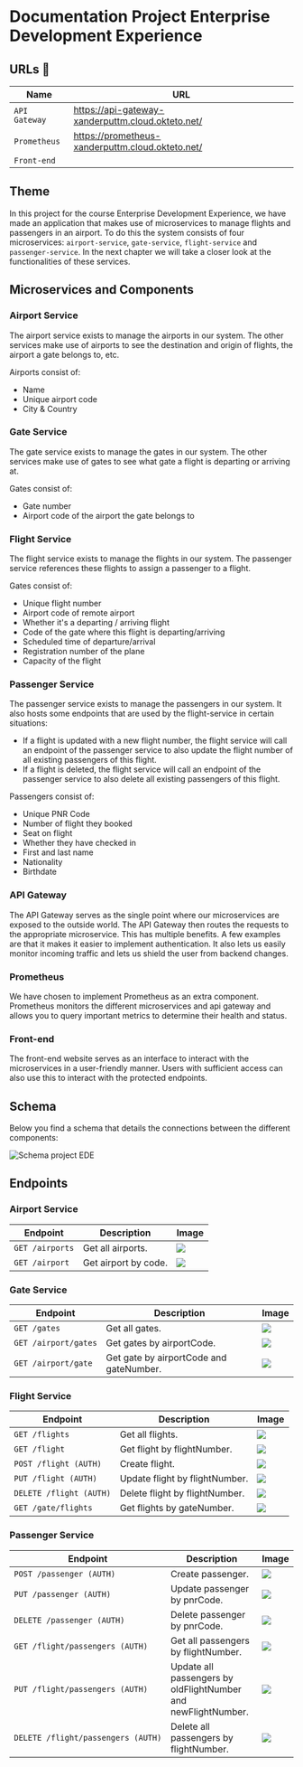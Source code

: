 # Documentation Project Enterprise Development Experience

## URLs 🔗

| Name          | URL                                               |
|---------------|---------------------------------------------------|
| `API Gateway` | https://api-gateway-xanderputtm.cloud.okteto.net/ |
| `Prometheus`  | https://prometheus-xanderputtm.cloud.okteto.net/  |
| `Front-end`   |                                                   |

## Theme
In this project for the course Enterprise Development Experience, we have made an application that makes use of microservices to manage flights and passengers in an airport.
To do this the system consists of four microservices: `airport-service`, `gate-service`, `flight-service` and `passenger-service`. In the next chapter we will take a closer look at the functionalities of these services.

## Microservices and Components

### Airport Service
The airport service exists to manage the airports in our system. The other services make use of airports to see the destination and origin of flights, the airport a gate belongs to, etc.

Airports consist of:
- Name
- Unique airport code
- City & Country

### Gate Service
The gate service exists to manage the gates in our system. The other services make use of gates to see what gate a flight is departing or arriving at.

Gates consist of:
- Gate number
- Airport code of the airport the gate belongs to

### Flight Service
The flight service exists to manage the flights in our system. The passenger service references these flights to assign a passenger to a flight.

Gates consist of:
- Unique flight number
- Airport code of remote airport
- Whether it's a departing / arriving flight
- Code of the gate where this flight is departing/arriving
- Scheduled time of departure/arrival
- Registration number of the plane
- Capacity of the flight

### Passenger Service
The passenger service exists to manage the passengers in our system.
It also hosts some endpoints that are used by the flight-service in certain situations:
- If a flight is updated with a new flight number, the flight service will call an endpoint of the passenger service to also update the flight number of all existing passengers of this flight.
- If a flight is deleted, the flight service will call an endpoint of the passenger service to also delete all existing passengers of this flight.

Passengers consist of:
- Unique PNR Code
- Number of flight they booked
- Seat on flight
- Whether they have checked in
- First and last name
- Nationality
- Birthdate

### API Gateway
The API Gateway serves as the single point where our microservices are exposed to the outside world. The API Gateway then routes the requests to the appropriate microservice. 
This has multiple benefits. 
A few examples are that it makes it easier to implement authentication. 
It also lets us easily monitor incoming traffic and lets us shield the user from backend changes.

### Prometheus
We have chosen to implement Prometheus as an extra component. 
Prometheus monitors the different microservices and api gateway and allows you to query important metrics to determine their health and status.

### Front-end
The front-end website serves as an interface to interact with the microservices in a user-friendly manner.
Users with sufficient access can also use this to interact with the protected endpoints.

## Schema
Below you find a schema that details the connections between the different components:

<img src="images/EDE_Project_Diagram.png" alt="Schema project EDE">

## Endpoints

### Airport Service

| Endpoint        | Description          | Image                                   |
|-----------------|----------------------|-----------------------------------------|
| `GET /airports` | Get all airports.    | <img src="images/getAllAirports.png">   |
| `GET /airport`  | Get airport by code. | <img src="images/getAirportByCode.png"> |

### Gate Service

| Endpoint              | Description                             | Image                                                      |
|-----------------------|-----------------------------------------|------------------------------------------------------------|
| `GET /gates`          | Get all gates.                          | <img src="images/getAllGates.png">                         |
| `GET /airport/gates`  | Get gates by airportCode.               | <img src="images/getGatesByAirportCode.png">               |
| `GET /airport/gate`   | Get gate by airportCode and gateNumber. | <img src="images/getGateByAirportCodeAndGateNumber.png">   |

### Flight Service

| Endpoint                | Description                    | Image                                             |
|-------------------------|--------------------------------|---------------------------------------------------|
| `GET /flights`          | Get all flights.               | <img src="images/getAllFlights.png">              |
| `GET /flight`           | Get flight by flightNumber.    | <img src="images/getFlightByFlightNumber.png">    |
| `POST /flight (AUTH)`   | Create flight.                 | <img src="images/createFlight.png">               |
| `PUT /flight (AUTH)`    | Update flight by flightNumber. | <img src="images/updateFlightByFlightNumber.png"> |
| `DELETE /flight (AUTH)` | Delete flight by flightNumber. | <img src="images/deleteFlightByFlightNumber.png"> |
| `GET /gate/flights`     | Get flights by gateNumber.     | <img src="images/getFlightsByGateNumber.png">     |

### Passenger Service

| Endpoint                           | Description                                                   | Image                                                                      |
|------------------------------------|---------------------------------------------------------------|----------------------------------------------------------------------------|
| `POST /passenger (AUTH)`           | Create passenger.                                             | <img src="images/createPassenger.png">                                     |
| `PUT /passenger (AUTH)`            | Update passenger by pnrCode.                                  | <img src="images/updatePassengerByPnrCode.png">                            |
| `DELETE /passenger (AUTH)`         | Delete passenger by pnrCode.                                  | <img src="images/deletePassengerByPnrCode.png">                            |
| `GET /flight/passengers (AUTH)`    | Get all passengers by flightNumber.                           | <img src="images/getPassengersByFlightNumber.png">                         |
| `PUT /flight/passengers (AUTH)`    | Update all passengers by oldFlightNumber and newFlightNumber. | <img src="images/updatePassengersByOldFlightNumberAndNewFlightNumber.png"> |
| `DELETE /flight/passengers (AUTH)` | Delete all passengers by flightNumber.                        | <img src="images/deleteAllPassengersByFlightNumber.png">                   |